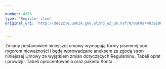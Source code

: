 ```yaml
---

number: 4176
type: 'Register item'
original_uri: 'http://decyzje.uokik.gov.pl/nd_wz_um.nsf/0/98F9944038200B0CC1257AEF003235D0?OpenDocument'


---
```


Zmiany postanowień niniejszej umowy wymagają formy pisemnej pod rygorem nieważności i będą wprowadzane aneksem za zgodą stron niniejszej Umowy za wyjątkiem zmian dotyczących Regulaminu, Tabeli opłat i prowizji i Tabeli oprocentowania oraz pakietu Konta
